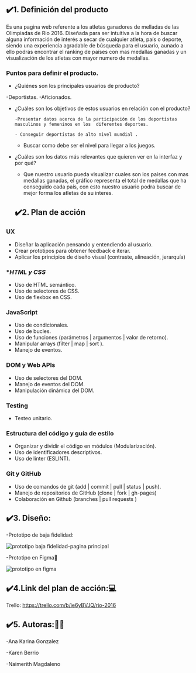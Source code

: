 

 ## ✔️1. Definición del producto

Es una pagina web referente a los atletas ganadores de melladas de las Olimpiadas de Rio 2016. Diseñada para ser intuitiva 
a la hora de buscar alguna información de interés a secar de cualquier atleta, país o deporte, siendo una experiencia agradable 
de búsqueda para el usuario, aunado a ello podrás encontrar el ranking de países con mas medallas ganadas y un visualización de los
atletas con mayor numero de medallas.

### Puntos para definir el producto.

- ¿Quiénes son los principales usuarios de producto?

-Deportistas.
-Aficionados.


- ¿Cuáles son los objetivos de estos usuarios en relación con el producto?
    
      -Presentar datos acerca de la participación de los deportistas masculinos y femeninos en los  diferentes deportes.
    
      - Conseguir deportistas de alto nivel mundial .
    
     - Buscar como debe ser el nivel para llegar a los juegos.
    

- ¿Cuáles son los datos más relevantes que quieren ver en la interfaz y por qué?

   - Que nuestro usuario pueda visualizar  cuales son los paises con mas medallas ganadas, el gráfico representa el total de medallas
    que ha conseguido cada país, con esto nuestro usuario podra buscar de mejor forma los atletas de su interes.

  ## ✔️2. Plan de acción



### **UX**

- Diseñar la aplicación pensando y entendiendo al usuario.
- Crear prototipos para obtener feedback e iterar.
- Aplicar los principios de diseño visual (contraste, alineación, jerarquía)

### **HTML y CSS*

- Uso de HTML semántico.
- Uso de selectores de CSS.
- Uso de flexbox en CSS.

### **JavaScript**

- Uso de condicionales.
- Uso de bucles.
- Uso de funciones (parámetros | argumentos | valor de retorno).
- Manipular arrays (filter | map | sort ).
- Manejo de eventos.

### **DOM y Web APIs**

- Uso de selectores del DOM.
- Manejo de eventos del DOM.
- Manipulación dinámica del DOM.

### **Testing**

- Testeo unitario.

### **Estructura del código y guía de estilo**

- Organizar y dividir el código en módulos (Modularización).
- Uso de identificadores descriptivos.
- Uso de linter (ESLINT).

### **Git y GitHub**

- Uso de comandos de git (add | commit | pull | status | push).
- Manejo de repositorios de GitHub (clone | fork | gh-pages)
- Colaboración en Github (branches | pull requests )

## ✔️3. Diseño:

-Prototipo de baja fidelidad:

![prototipo baja fidelidad-pagina principal](https://user-images.githubusercontent.com/91761048/145113424-96043c96-d6fe-499e-995a-fcafeede6673.PNG)

-Prototipo en Figma💜

![prototipo en figma](https://user-images.githubusercontent.com/91761048/145114308-00ed0aea-0cd0-4094-9445-cff80a005ed6.PNG)

## ✔️4.Link del plan de acción:💻

Trello: https://trello.com/b/ie6yBVJQ/rio-2016

## ✔️5. Autoras:💜💯

-Ana Karina Gonzalez

-Karen Berrio

-Naimerith Magdaleno

